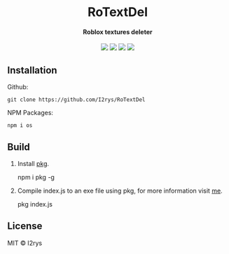 
<h1 align="center">RoTextDel</h1>
<h4 align="center">Roblox textures deleter</h4>
<p align="center">
	<a href="https://github.com/I2rys/RoTextDel/blob/main/LICENSE"><img src="https://img.shields.io/github/license/I2rys/RoTextDel?style=flat-square"></img></a>
	<a href="https://github.com/I2rys/RoTextDel"><img src="https://bettercodehub.com/edge/badge/I2rys/RoTextDel?branch=main"></a>
	<a href="https://github.com/I2rys/RoTextDel/issues"><img src="https://img.shields.io/github/issues/I2rys/RoTextDel.svg"></img></a>
	<a href="https://nodejs.org/"><img src="https://img.shields.io/badge/-Nodejs-green?style=flat-square&logo=Node.js"></img></a>
</p>


## Installation
Github:

    git clone https://github.com/I2rys/RoTextDel

NPM Packages:

    npm i os
    
## Build
 1. Install [pkg](https://www.npmjs.com/package/pkg).
 

    npm i pkg -g

 2. Compile index.js to an exe file using pkg, for more information visit [me](https://www.npmjs.com/package/pkg).

    pkg index.js


## License
MIT © I2rys
